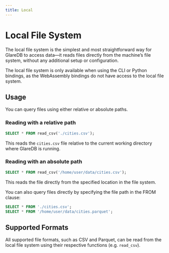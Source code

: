 ```yaml
---
title: Local
---
```


# Local File System

The local file system is the simplest and most straightforward way for GlareDB
to access data—it reads files directly from the machine’s file system, without
any additional setup or configuration.

The local file system is only available when using the CLI or Python bindings,
as the WebAssembly bindings do not have access to the local file system.

## Usage

You can query files using either relative or absolute paths.

### Reading with a relative path

```sql
SELECT * FROM read_csv('./cities.csv');
```

This reads the `cities.csv` file relative to the current working directory where
GlareDB is running.

### Reading with an absolute path

```sql
SELECT * FROM read_csv('/home/user/data/cities.csv');
```

This reads the file directly from the specified location in the file system.

You can also query files directly by specifying the file path in the FROM clause:

```sql
SELECT * FROM './cities.csv';
SELECT * FROM '/home/user/data/cities.parquet';
```

## Supported Formats

All supported file formats, such as CSV and Parquet, can be read from the local
file system using their respective functions (e.g. `read_csv`).




